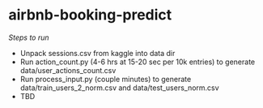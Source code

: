 # airbnb-booking-predict

*Steps to run*
- Unpack sessions.csv from kaggle into data dir
- Run action_count.py (4-6 hrs at 15-20 sec per 10k entries) to generate data/user_actions_count.csv
- Run process_input.py (couple minutes) to generate data/train_users_2_norm.csv and data/test_users_norm.csv
- TBD
